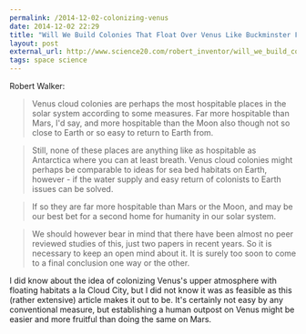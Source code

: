 ```yaml
---
permalink: /2014-12-02-colonizing-venus
date: 2014-12-02 22:29
title: "Will We Build Colonies That Float Over Venus Like Buckminster Fuller's &quot;Cloud Nine&quot;?"
layout: post 
external_url: http://www.science20.com/robert_inventor/will_we_build_colonies_that_float_over_venus_like_buckminster_fullers_cloud_nine-127573
tags: space science
---
```


Robert Walker:

>Venus cloud colonies are perhaps the most hospitable places in the solar system according to some measures. Far more hospitable than Mars, I'd say, and more hospitable than the Moon also though not so close to Earth or so easy to return to Earth from.

>Still, none of these places are anything like as hospitable as Antarctica where you can at least breath. Venus cloud colonies might perhaps be comparable to ideas for sea bed habitats on Earth, however - if the water supply and easy return of colonists to Earth issues can be solved.

>If so they are far more hospitable than Mars or the Moon, and may be our best bet for a second home for humanity in our solar system.

>We should however bear in mind that there have been almost no peer reviewed studies of this, just two papers in recent years. So it is necessary to keep an open mind about it. It is surely too soon to come to a final conclusion one way or the other.

I did know about the  idea of colonizing Venus's upper atmosphere with floating habitats a la Cloud City, but I did not know it was as feasible as this (rather extensive) article makes it out to be. It's certainly not easy by any conventional measure, but establishing a human outpost on Venus might be easier and more fruitful than doing the same on Mars.
